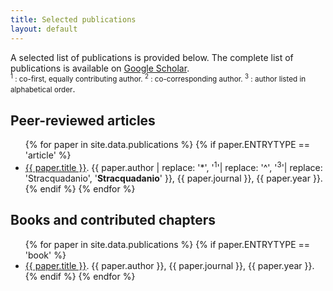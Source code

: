 ```yaml
---
title: Selected publications
layout: default
---
```

A selected list of publications is provided below. The complete list of publications is available on [Google Scholar](https://goo.gl/faI6XG).  
<small><sup>1</sup> : co-first, equally contributing author. <sup>2</sup> : co-corresponding author. <sup>3</sup> : author listed in alphabetical order</small>.

## Peer-reviewed articles
<ul>
{% for paper in site.data.publications %}
  {% if paper.ENTRYTYPE == 'article' %}
<li><a href="http://dx.doi.org/{{ paper.doi }}" name="{{paper.ID}}">{{ paper.title }}</a>.  
{{ paper.author | replace: '*', '<sup>1</sup>'| replace: '^', '<sup>3</sup>'| replace: 'Stracquadanio', '<b>Stracquadanio</b>' }}, {{ paper.journal }}, {{ paper.year }}.</li>
  {% endif %}
{% endfor %}
</ul>

## Books and contributed chapters
<ul>
{% for paper in site.data.publications %}
  {% if paper.ENTRYTYPE == 'book' %}
  <li><a href="http://dx.doi.org/{{ paper.doi }}">{{ paper.title }}</a>.  
    {{ paper.author }}, {{ paper.journal }}, {{ paper.year }}.</li>  
  {% endif %}
{% endfor %}
</ul>